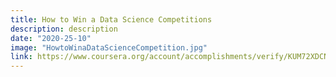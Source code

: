 ```yaml
---
title: How to Win a Data Science Competitions
description: description
date: "2020-25-10"
image: "HowtoWinaDataScienceCompetition.jpg"
link: https://www.coursera.org/account/accomplishments/verify/KUM72XDCNQCB
---
```

